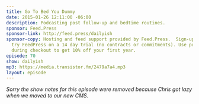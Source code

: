 ```yaml
---
title: Go To Bed You Dummy
date: 2015-01-26 12:11:00 -06:00
description: Podcasting post follow-up and bedtime routines.
sponsor: Feed.Press
sponsor-link: http://feed.press/dailyish
sponsor-copy: Hosting and feed support provided by Feed.Press.  Sign-up today and
  try FeedPress on a 14 day trial (no contracts or commitments). Use promo code "dailyish"
  during checkout to get 10% off your first year.
episode: 70
show: dailyish
mp3: https://media.transistor.fm/2479a7a4.mp3
layout: episode
---
```


<em>Sorry the show notes for this episode were removed because Chris got lazy when we moved to our new CMS</em>.
